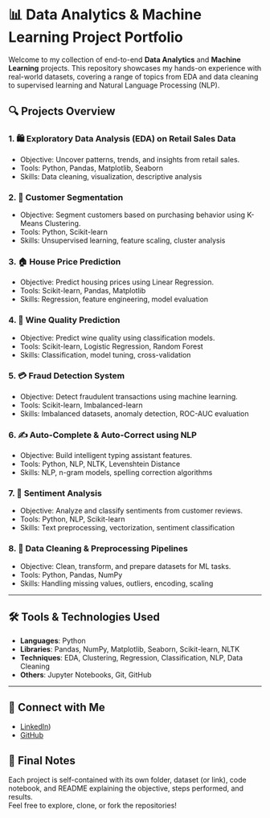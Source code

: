 # 📊 Data Analytics & Machine Learning Project Portfolio

Welcome to my collection of end-to-end **Data Analytics** and **Machine Learning** projects. This repository showcases my hands-on experience with real-world datasets, covering a range of topics from EDA and data cleaning to supervised learning and Natural Language Processing (NLP).


## 🔍 Projects Overview

### 1. 🛍️ Exploratory Data Analysis (EDA) on Retail Sales Data
- Objective: Uncover patterns, trends, and insights from retail sales.
- Tools: Python, Pandas, Matplotlib, Seaborn
- Skills: Data cleaning, visualization, descriptive analysis

### 2. 👥 Customer Segmentation
- Objective: Segment customers based on purchasing behavior using K-Means Clustering.
- Tools: Python, Scikit-learn
- Skills: Unsupervised learning, feature scaling, cluster analysis

### 3. 🏠 House Price Prediction
- Objective: Predict housing prices using Linear Regression.
- Tools: Scikit-learn, Pandas, Matplotlib
- Skills: Regression, feature engineering, model evaluation

### 4. 🍷 Wine Quality Prediction
- Objective: Predict wine quality using classification models.
- Tools: Scikit-learn, Logistic Regression, Random Forest
- Skills: Classification, model tuning, cross-validation

### 5. 💳 Fraud Detection System
- Objective: Detect fraudulent transactions using machine learning.
- Tools: Scikit-learn, Imbalanced-learn
- Skills: Imbalanced datasets, anomaly detection, ROC-AUC evaluation

### 6. ✍️ Auto-Complete & Auto-Correct using NLP
- Objective: Build intelligent typing assistant features.
- Tools: Python, NLP, NLTK, Levenshtein Distance
- Skills: NLP, n-gram models, spelling correction algorithms

### 7. 💬 Sentiment Analysis
- Objective: Analyze and classify sentiments from customer reviews.
- Tools: Python, NLP, Scikit-learn
- Skills: Text preprocessing, vectorization, sentiment classification

### 8. 🧹 Data Cleaning & Preprocessing Pipelines
- Objective: Clean, transform, and prepare datasets for ML tasks.
- Tools: Python, Pandas, NumPy
- Skills: Handling missing values, outliers, encoding, scaling

---

## 🛠 Tools & Technologies Used

- **Languages**: Python
- **Libraries**: Pandas, NumPy, Matplotlib, Seaborn, Scikit-learn, NLTK
- **Techniques**: EDA, Clustering, Regression, Classification, NLP, Data Cleaning
- **Others**: Jupyter Notebooks, Git, GitHub

---

## 🔗 Connect with Me

- [LinkedIn](https://www.linkedin.com/in/chaitanya-deokar/))  
- [GitHub](https://github.com/ChaitanyaDeokar)  


## 🏁 Final Notes

Each project is self-contained with its own folder, dataset (or link), code notebook, and README explaining the objective, steps performed, and results.  
Feel free to explore, clone, or fork the repositories!
